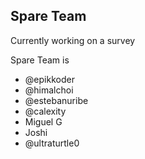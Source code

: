## Spare Team

Currently working on a survey

Spare Team is
* @epikkoder
* @himalchoi
* @estebanuribe
* @calexity
* Miguel G
* Joshi
* @ultraturtle0
